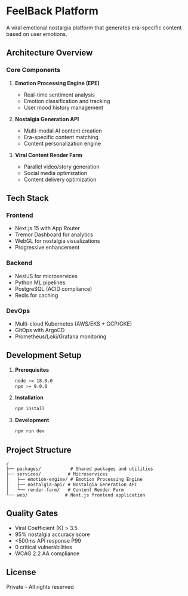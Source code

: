 # FeelBack Platform

A viral emotional nostalgia platform that generates era-specific content based on user emotions.

## Architecture Overview

### Core Components

1. **Emotion Processing Engine (EPE)**
   - Real-time sentiment analysis
   - Emotion classification and tracking
   - User mood history management

2. **Nostalgia Generation API**
   - Multi-modal AI content creation
   - Era-specific content matching
   - Content personalization engine

3. **Viral Content Render Farm**
   - Parallel video/story generation
   - Social media optimization
   - Content delivery optimization

## Tech Stack

### Frontend
- Next.js 15 with App Router
- Tremor Dashboard for analytics
- WebGL for nostalgia visualizations
- Progressive enhancement

### Backend
- NestJS for microservices
- Python ML pipelines
- PostgreSQL (ACID compliance)
- Redis for caching

### DevOps
- Multi-cloud Kubernetes (AWS/EKS + GCP/GKE)
- GitOps with ArgoCD
- Prometheus/Loki/Grafana monitoring

## Development Setup

1. **Prerequisites**
   ```bash
   node >= 18.0.0
   npm >= 9.0.0
   ```

2. **Installation**
   ```bash
   npm install
   ```

3. **Development**
   ```bash
   npm run dev
   ```

## Project Structure

```
/
├── packages/           # Shared packages and utilities
├── services/          # Microservices
│   ├── emotion-engine/ # Emotion Processing Engine
│   ├── nostalgia-api/ # Nostalgia Generation API
│   └── render-farm/   # Content Render Farm
└── web/              # Next.js frontend application
```

## Quality Gates

- Viral Coefficient (K) > 3.5
- 95% nostalgia accuracy score
- <500ms API response P99
- 0 critical vulnerabilities
- WCAG 2.2 AA compliance

## License

Private - All rights reserved